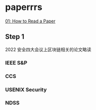 # paperrrs

[01: How to Read a Paper](./01-how2readpaper.md)

## Step 1

2022 安全四大会议上区块链相关的论文略读

### IEEE S&P

### CCS

### USENIX Security

### NDSS
